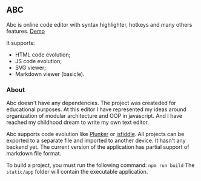 ## ABC
Abc is online code editor with syntax highlighter, hotkeys and many others features.
[Demo](https://nmalcev.github.io/abc/)

It supports:
- HTML code evolution;
- JS code evolution;
- SVG viewer;
- Markdown viewer (basicle).

### About
Abc doesn't have any dependencies. The project was createded for educational purposes.
At this editor I have represented my ideas around organization of modular architecture and OOP in javascript.
And I have reached my childhood dream to write my own text editor.

Abc supports code evolution like [Plunker](http://plnkr.co/) or [jsfiddle](https://jsfiddle.net/).
All projects can be exported to a separate file and imported to another device. It hasn't any backend yet.
The current version of the application has partial support of markdown file format.


To build a project, you must run the following command:
`npm run build`
The `static/app` folder will contain the executable application. 
